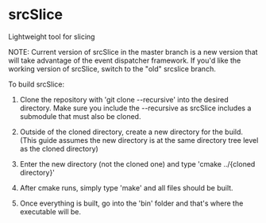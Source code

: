 # srcSlice
Lightweight tool for slicing

NOTE: Current version of srcSlice in the master branch is a new version that will take advantage of the event dispatcher framework. If you'd like the working version of srcSlice, switch to the "old" srcslice branch.

To build srcSlice:

1. Clone the repository with 'git clone --recursive' into the desired directory. Make sure you include the --recursive as srcSlice includes a submodule that must also be cloned.

2. Outside of the cloned directory, create a new directory for the build.  (This guide assumes the new directory is at the same directory tree level as the cloned directory)

3. Enter the new directory (not the cloned one) and type 'cmake ../{cloned directory}'

4. After cmake runs, simply type 'make' and all files should be built.  

5. Once everything is built, go into the 'bin' folder and that's where the executable will be.
